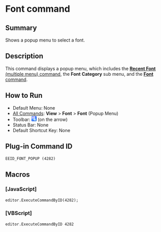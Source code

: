 # Font command

## Summary

Shows a popup menu to select a font.

## Description

This command displays a popup menu, which includes the
[**Recent Font** (multiple menu) command](mru_font1), the
**Font**
**Category** sub menu, and the [**Font** command](font).

## How to Run

- Default Menu: None
- [All Commands](../tools/all_commands): **View** \> **Font** >
**Font** (Popup Menu)
- Toolbar: ![](../../images/fontpopup.gif) (on
the arrow)
- Status Bar: None
- Default Shortcut Key: None

## Plug-in Command ID

```
EEID_FONT_POPUP (4282)
```

## Macros

### \[JavaScript\]

```
editor.ExecuteCommandByID(4282);
```

### \[VBScript\]

```
editor.ExecuteCommandByID 4282
```
